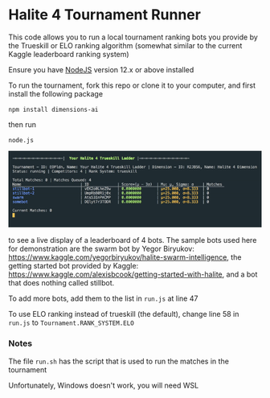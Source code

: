 # Halite 4 Tournament Runner

This code allows you to run a local tournament ranking bots you provide by the Trueskill or ELO ranking algorithm (somewhat similar to the current Kaggle leaderboard ranking system)

Ensure you have [NodeJS](https://nodejs.org/) version 12.x or above installed

To run the tournament, fork this repo or clone it to your computer, and first install the following package
```
npm install dimensions-ai
```
then run
```
node.js
```

![halite-tourney](assets/halite-tourney.gif)

to see a live display of a leaderboard of 4 bots. The sample bots used here for demonstration are the swarm bot by Yegor Biryukov: https://www.kaggle.com/yegorbiryukov/halite-swarm-intelligence, the getting started bot provided by Kaggle: https://www.kaggle.com/alexisbcook/getting-started-with-halite, and a bot that does nothing called stillbot.

To add more bots, add them to the list in `run.js` at line 47

To use ELO ranking instead of trueskill (the default), change line 58 in `run.js` to `Tournament.RANK_SYSTEM.ELO`

### Notes

The file `run.sh` has the script that is used to run the matches in the tournament

Unfortunately, Windows doesn't work, you will need WSL
